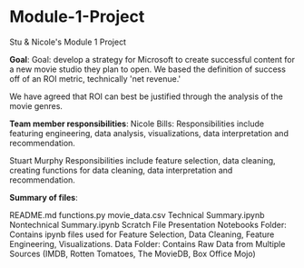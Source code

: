 # Module-1-Project
Stu &amp; Nicole's Module 1 Project

**Goal**: Goal: develop a strategy for Microsoft to create successful content for a new movie studio they plan to open. We based the definition of success off of an ROI metric, technically 'net revenue.'

We have agreed that ROI can best be justified through the analysis of the movie genres.


**Team member responsibilities**:
Nicole Bills:
Responsibilities include featuring engineering, data analysis, visualizations, data interpretation and recommendation. 

Stuart Murphy
Responsibilities include feature selection, data cleaning, creating functions for data cleaning, data interpretation and recommendation. 


**Summary of files**:

README.md
functions.py
movie_data.csv
Technical Summary.ipynb
Nontechnical Summary.ipynb
Scratch File
Presentation
Notebooks Folder: Contains ipynb files used for Feature Selection, Data Cleaning, Feature Engineering, Visualizations.
Data Folder: Contains Raw Data from Multiple Sources (IMDB, Rotten Tomatoes, The MovieDB, Box Office Mojo)


